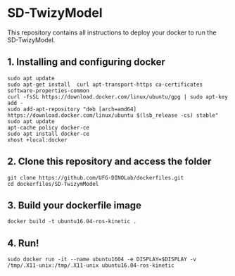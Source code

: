 # SD-TwizyModel
This repository contains all instructions to deploy your docker to run the SD-TwizyModel.

## 1. Installing and configuring docker
```
sudo apt update
sudo apt-get install  curl apt-transport-https ca-certificates software-properties-common
curl -fsSL https://download.docker.com/linux/ubuntu/gpg | sudo apt-key add -
sudo add-apt-repository "deb [arch=amd64] https://download.docker.com/linux/ubuntu $(lsb_release -cs) stable"
sudo apt update
apt-cache policy docker-ce
sudo apt install docker-ce
xhost +local:docker
```

## 2. Clone this repository and access the folder
```
git clone https://github.com/UFG-DINOLab/dockerfiles.git
cd dockerfiles/SD-TwizymModel
```
## 3. Build your dockerfile image
```
docker build -t ubuntu16.04-ros-kinetic .
```
## 4. Run!
```
sudo docker run -it --name ubuntu1604 -e DISPLAY=$DISPLAY -v /tmp/.X11-unix:/tmp/.X11-unix ubuntu16.04-ros-kinetic
```
